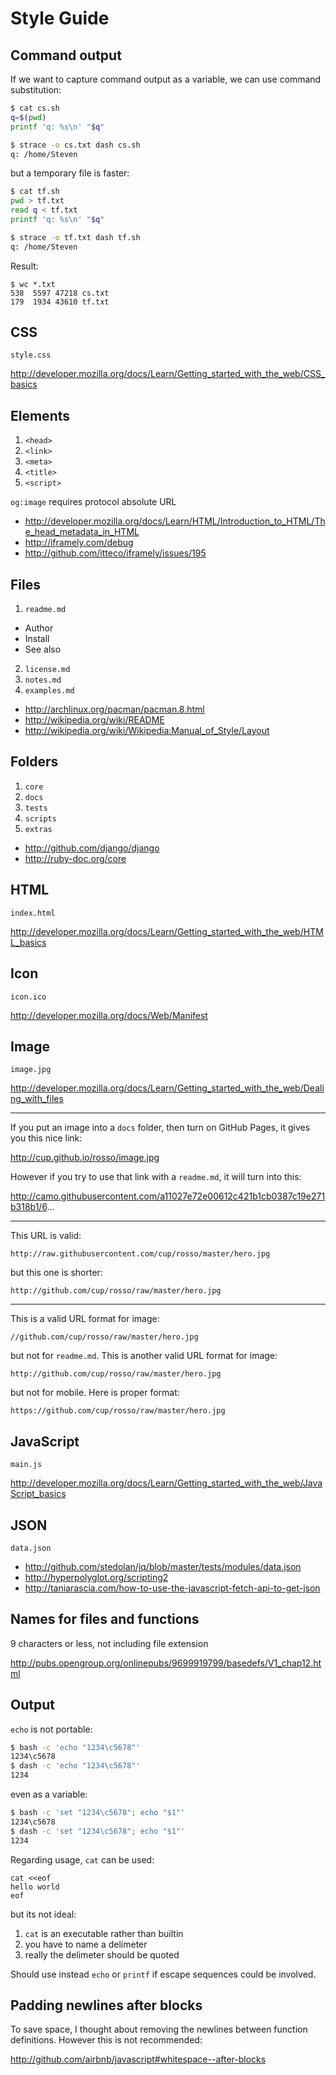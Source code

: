 Style Guide
===========

Command output
----------------------------------------------------------------------
If we want to capture command output as a variable, we can use command
substitution:

~~~sh
$ cat cs.sh
q=$(pwd)
printf 'q: %s\n' "$q"

$ strace -o cs.txt dash cs.sh
q: /home/Steven
~~~

but a temporary file is faster:

~~~sh
$ cat tf.sh
pwd > tf.txt
read q < tf.txt
printf 'q: %s\n' "$q"

$ strace -o tf.txt dash tf.sh
q: /home/Steven
~~~

Result:

~~~
$ wc *.txt
538  5597 47218 cs.txt
179  1934 43610 tf.txt
~~~

CSS
-----

~~~
style.css
~~~

http://developer.mozilla.org/docs/Learn/Getting_started_with_the_web/CSS_basics

Elements
-----------
1. `<head>`
2. `<link>`
3. `<meta>`
4. `<title>`
5. `<script>`

`og:image` requires protocol absolute URL

- http://developer.mozilla.org/docs/Learn/HTML/Introduction_to_HTML/The_head_metadata_in_HTML
- http://iframely.com/debug
- http://github.com/itteco/iframely/issues/195

Files
--------------
1. `readme.md`
  - Author
  - Install
  - See also
2. `license.md`
3. `notes.md`
4. `examples.md`

- http://archlinux.org/pacman/pacman.8.html
- http://wikipedia.org/wiki/README
- http://wikipedia.org/wiki/Wikipedia:Manual_of_Style/Layout

Folders
---------
1. `core`
2. `docs`
3. `tests`
4. `scripts`
5. `extras`

- http://github.com/django/django
- http://ruby-doc.org/core

HTML
-----

~~~
index.html
~~~

http://developer.mozilla.org/docs/Learn/Getting_started_with_the_web/HTML_basics

Icon
-----

~~~
icon.ico
~~~

http://developer.mozilla.org/docs/Web/Manifest

Image
-----

~~~
image.jpg
~~~

http://developer.mozilla.org/docs/Learn/Getting_started_with_the_web/Dealing_with_files

-----

If you put an image into a `docs` folder, then turn on GitHub Pages, it gives
you this nice link:

http://cup.github.io/rosso/image.jpg

However if you try to use that link with a `readme.md`, it will turn into this:

http://camo.githubusercontent.com/a11027e72e00612c421b1cb0387c19e271b318b1/6...

-----

This URL is valid:

~~~
http://raw.githubusercontent.com/cup/rosso/master/hero.jpg
~~~

but this one is shorter:

~~~
http://github.com/cup/rosso/raw/master/hero.jpg
~~~

-----

This is a valid URL format for image:

~~~
//github.com/cup/rosso/raw/master/hero.jpg
~~~

but not for `readme.md`. This is another valid URL format for image:

~~~
http://github.com/cup/rosso/raw/master/hero.jpg
~~~

but not for mobile. Here is proper format:

~~~
https://github.com/cup/rosso/raw/master/hero.jpg
~~~

JavaScript
----------

~~~
main.js
~~~

http://developer.mozilla.org/docs/Learn/Getting_started_with_the_web/JavaScript_basics

JSON
-----

~~~
data.json
~~~

- http://github.com/stedolan/jq/blob/master/tests/modules/data.json
- http://hyperpolyglot.org/scripting2
- http://taniarascia.com/how-to-use-the-javascript-fetch-api-to-get-json

Names for files and functions
--------------------------------------------------
9 characters or less, not including file extension

http://pubs.opengroup.org/onlinepubs/9699919799/basedefs/V1_chap12.html

Output
-----------------------
`echo` is not portable:

~~~sh
$ bash -c 'echo "1234\c5678"'
1234\c5678
$ dash -c 'echo "1234\c5678"'
1234
~~~

even as a variable:

~~~sh
$ bash -c 'set "1234\c5678"; echo "$1"'
1234\c5678
$ dash -c 'set "1234\c5678"; echo "$1"'
1234
~~~

Regarding usage, `cat` can be used:

~~~
cat <<eof
hello world
eof
~~~

but its not ideal:

1. `cat` is an executable rather than builtin
2. you have to name a delimeter
3. really the delimeter should be quoted

Should use instead `echo` or `printf` if escape sequences could be involved.

Padding newlines after blocks
---------------------------------------------------------------------
To save space, I thought about removing the newlines between function
definitions. However this is not recommended:

http://github.com/airbnb/javascript#whitespace--after-blocks
